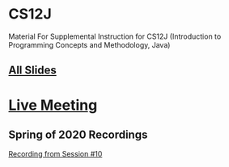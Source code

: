 # CS12J
Material For Supplemental Instruction for CS12J (Introduction to Programming Concepts and Methodology, Java)

## [All Slides](https://drive.google.com/drive/folders/1XgwLqsDrXuAsVudMv9tlvET-yUtsR6Kt?usp=sharing)


# [Live Meeting](https://carter.page.link/zoom)

## Spring of 2020 Recordings
[Recording from Session #10](https://youtu.be/0Nwrni2hZlo)
